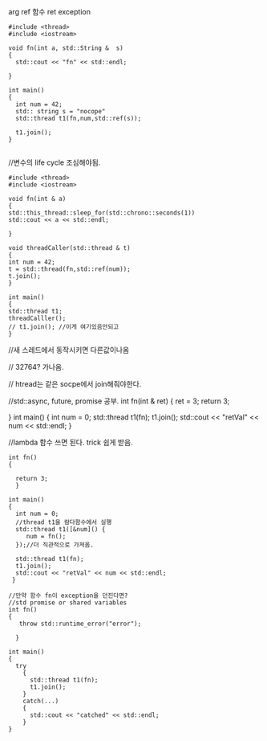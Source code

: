
arg
ref 함수
ret 
exception

```
#include <thread>
#include <iostream>

void fn(int a, std::String &  s)
{
  std::cout << "fn" << std::endl;
  
}

int main()
{
  int num = 42;
  std:: string s = "nocope"
  std::thread t1(fn,num,std::ref(s));
  
  t1.join();
}
  
  ```
  //변수의 life cycle 조심해야됨.

  
  ```
  #include <thread>
#include <iostream>

void fn(int & a)
{
  std::this_thread::sleep_for(std::chrono::seconds(1))  
  std::cout << a << std::endl;
  
}

void threadCaller(std::thread & t)
{
  int num = 42;
  t = std::thread(fn,std::ref(num));
  t.join();  
}

int main()
{
  std::thread t1;
  threadCalller();
  // t1.join(); //이게 여기있음안되고
}

```
//새 스레드에서 동작시키면 다른값이나옴

// 32764? 가나옴. 

// htread는 같은 socpe에서 join해줘야한다.

//std::async, future, promise 공부.
int fn(int & ret)
{
  ret = 3;
  return 3;

}
int main()
{
  int num = 0;
  std::thread t1(fn);
  t1.join();
  std::cout << "retVal" << num << std::endl;
 }

//lambda 함수 쓰면 된다. trick 쉽게 받음.

```
int fn()
{
  
  return 3;
  }
  
int main()
{
  int num = 0;
  //thread t1을 람다함수에서 실행
  std::thread t1([&num]() {
     num = fn();
  });//더 직관적으로 가져옴.
  
  std::thread t1(fn);
  t1.join();
  std::cout << "retVal" << num << std::endl;
 }
```


```
//만약 함수 fn이 exception을 던진다면?
//std promise or shared variables
int fn()
{
   throw std::runtime_error("error");
  
  }

int main()
{
  try
    {
      std::thread t1(fn);
      t1.join();
    }
    catch(...)
    {
      std::cout << "catched" << std::endl;
    }
}

```

